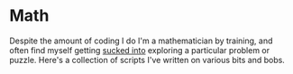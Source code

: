 # Math

Despite the amount of coding I do I'm a mathematician by training, and often find myself getting [sucked into](https://xkcd.com/356/) exploring a particular problem or puzzle. Here's a collection of scripts I've written on various bits and bobs.
